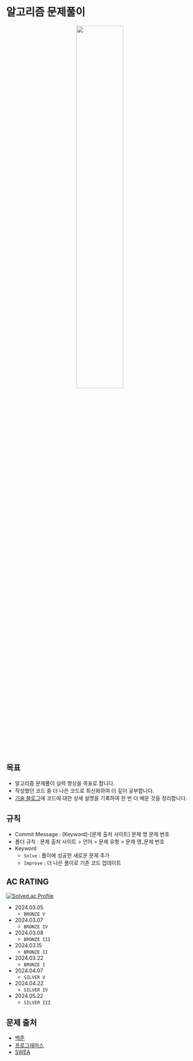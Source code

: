 알고리즘 문제풀이
============

<p align="center">
<img src="https://github.com/rudgns328/Algorithm/assets/128586833/04592bc8-6ac5-4836-95b6-f210409e03a9" width="50%" height=50%>
</p>

## 목표
* 알고리즘 문제풀이 실력 향상을 목표로 합니다.
* 작성했던 코드 중 더 나은 코드로 최신화하여 더 깊이 공부합니다.
* [기술 블로그](https://blogimadetosee.tistory.com/)에 코드에 대한 상세 설명을 기록하여 한 번 더 배운 것을 정리합니다.

## 규칙
* Commit Message : [Keyword]-[문제 출처 사이트] 문제 명 문제 번호
* 폴더 규칙 : 문제 출처 사이트 > 언어 > 문제 유형 > 문제 명_문제 번호
* Keyword
  * `Solve` : 풀이에 성공한 새로운 문제 추가
  * `Improve` : 더 나은 풀이로 기존 코드 업데이트
 
## AC RATING
[![Solved.ac Profile](http://mazassumnida.wtf/api/generate_badge?boj=rudgns0328)](https://solved.ac/rudgns0328)
* 2024.03.05
  * `BRONZE V`
* 2024.03.07
  * `BRONZE IV`
* 2024.03.08
  * `BRONZE III`
* 2024.03.15
  * `BRONZE II`
* 2024.03.22
  * `BRONZE I`
* 2024.04.07
  * `SILVER V`
* 2024.04.22
  * `SILVER IV`
* 2024.05.22
  * `SILVER III`


## 문제 출처
* [백준](https://www.acmicpc.net/)
* [프로그래머스](https://programmers.co.kr/)
* [SWEA](https://swexpertacademy.com/main/main.do)


